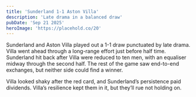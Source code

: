 ```yaml
---
title: 'Sunderland 1-1 Aston Villa'
description: 'Late drama in a balanced draw'
pubDate: 'Sep 21 2025'
heroImage: 'https://placehold.co/20'
---
```


Sunderland and Aston Villa played out a 1-1 draw punctuated by late drama. Villa went ahead through a long-range effort just before half time. Sunderland hit back after Villa were reduced to ten men, with an equaliser midway through the second half. The rest of the game saw end-to-end exchanges, but neither side could find a winner.

Villa looked shaky after the red card, and Sunderland’s persistence paid dividends. Villa’s resilience kept them in it, but they’ll rue not holding on.
